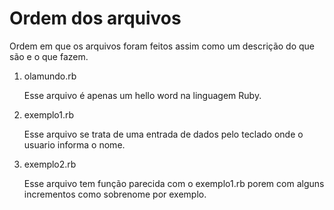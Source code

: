 # Ordem dos arquivos

Ordem em que os arquivos foram feitos assim como um descrição do que são e o que fazem.

1) olamundo.rb 

    Esse arquivo é apenas um hello word na linguagem Ruby.


2) exemplo1.rb 

    Esse arquivo se trata de uma entrada de dados pelo teclado onde o usuario informa o nome.

3) exemplo2.rb

    Esse arquivo tem função parecida com o exemplo1.rb porem com alguns incrementos como sobrenome por exemplo.